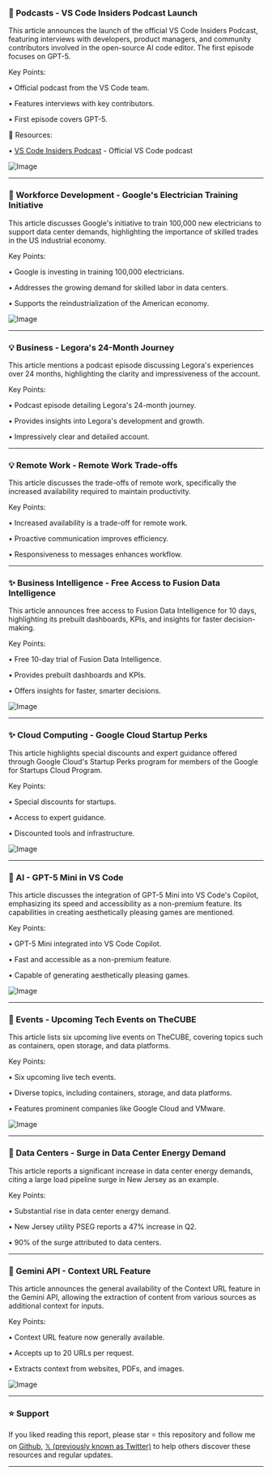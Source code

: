 ### 🚀 Podcasts - VS Code Insiders Podcast Launch

This article announces the launch of the official VS Code Insiders Podcast, featuring interviews with developers, product managers, and community contributors involved in the open-source AI code editor. The first episode focuses on GPT-5.

Key Points:

• Official podcast from the VS Code team.

• Features interviews with key contributors.

• First episode covers GPT-5.


🔗 Resources:

• [VS Code Insiders Podcast](https://vscodepodcast.com) -  Official VS Code podcast


![Image](https://pbs.twimg.com/media/GyqOKZ6WwAQI4xg?format=jpg&name=small)


---
### 🤖 Workforce Development - Google's Electrician Training Initiative

This article discusses Google's initiative to train 100,000 new electricians to support data center demands, highlighting the importance of skilled trades in the US industrial economy.

Key Points:

• Google is investing in training 100,000 electricians.

• Addresses the growing demand for skilled labor in data centers.

• Supports the reindustrialization of the American economy.


![Image](https://pbs.twimg.com/amplify_video_thumb/1957547753514627074/img/i8GZGdkPsY_NnE5x.jpg)


---
### 💡 Business - Legora's 24-Month Journey

This article mentions a podcast episode discussing Legora's experiences over 24 months, highlighting the clarity and impressiveness of the account.

Key Points:

• Podcast episode detailing Legora's 24-month journey.

• Provides insights into Legora's development and growth.

• Impressively clear and detailed account.


---
### 💡 Remote Work -  Remote Work Trade-offs

This article discusses the trade-offs of remote work, specifically the increased availability required to maintain productivity.

Key Points:

• Increased availability is a trade-off for remote work.

• Proactive communication improves efficiency.

•  Responsiveness to messages enhances workflow.


---
### ✨ Business Intelligence - Free Access to Fusion Data Intelligence

This article announces free access to Fusion Data Intelligence for 10 days, highlighting its prebuilt dashboards, KPIs, and insights for faster decision-making.

Key Points:

• Free 10-day trial of Fusion Data Intelligence.

• Provides prebuilt dashboards and KPIs.

• Offers insights for faster, smarter decisions.


![Image](https://pbs.twimg.com/media/GyqblXxWAAA3xBs?format=jpg&name=360x360)


---
### ✨ Cloud Computing - Google Cloud Startup Perks

This article highlights special discounts and expert guidance offered through Google Cloud's Startup Perks program for members of the Google for Startups Cloud Program.

Key Points:

• Special discounts for startups.

• Access to expert guidance.

• Discounted tools and infrastructure.


![Image](https://pbs.twimg.com/media/GyQiIWrWUAIqibL?format=jpg&name=small)


---
### 🤖 AI - GPT-5 Mini in VS Code

This article discusses the integration of GPT-5 Mini into VS Code's Copilot, emphasizing its speed and accessibility as a non-premium feature.  Its capabilities in creating aesthetically pleasing games are mentioned.

Key Points:

• GPT-5 Mini integrated into VS Code Copilot.

• Fast and accessible as a non-premium feature.

• Capable of generating aesthetically pleasing games.


![Image](https://pbs.twimg.com/media/GyQjCNFXYAAhmtm?format=jpg&name=small)


---
### 🚀 Events - Upcoming Tech Events on TheCUBE

This article lists six upcoming live events on TheCUBE, covering topics such as containers, open storage, and data platforms.

Key Points:

• Six upcoming live tech events.

• Diverse topics, including containers, storage, and data platforms.

• Features prominent companies like Google Cloud and VMware.


![Image](https://pbs.twimg.com/media/Gypr7itXAAEeMQc?format=jpg&name=small)


---
### 🤖 Data Centers - Surge in Data Center Energy Demand

This article reports a significant increase in data center energy demands, citing a large load pipeline surge in New Jersey as an example.

Key Points:

• Substantial rise in data center energy demand.

• New Jersey utility PSEG reports a 47% increase in Q2.

• 90% of the surge attributed to data centers.


---
### 🤖 Gemini API - Context URL Feature

This article announces the general availability of the Context URL feature in the Gemini API, allowing the extraction of content from various sources as additional context for inputs.

Key Points:

• Context URL feature now generally available.

• Accepts up to 20 URLs per request.

• Extracts context from websites, PDFs, and images.


![Image](https://pbs.twimg.com/media/GypuQkXWsAAadEO?format=png&name=small)


---

### ⭐️ Support

If you liked reading this report, please star ⭐️ this repository and follow me on [Github](https://github.com/Drix10), [𝕏 (previously known as Twitter)](https://x.com/DRIX_10_) to help others discover these resources and regular updates.

---